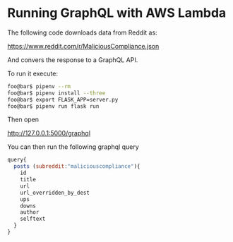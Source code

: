 # Running GraphQL with AWS Lambda

The following code downloads data from Reddit as:

https://www.reddit.com/r/MaliciousCompliance.json

And convers the response to a GraphQL API.

To run it execute: 

```bash
foo@bar$ pipenv --rm
foo@bar$ pipenv install --three
foo@bar$ export FLASK_APP=server.py
foo@bar$ pipenv run flask run
```
Then open

http://127.0.0.1:5000/graphql

You can then run the following graphql query
```javascript
query{
  posts (subreddit:"maliciouscompliance"){
    id
    title
    url
    url_overridden_by_dest
    ups
    downs
    author
    selftext
  }
}
```
